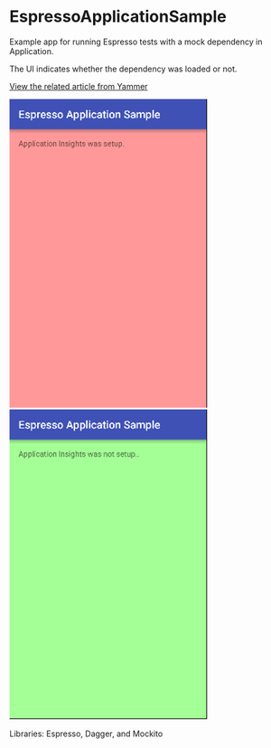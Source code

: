 # EspressoApplicationSample

Example app for running Espresso tests with a mock dependency in Application.

The UI indicates whether the dependency was loaded or not.

[View the related article from Yammer](https://medium.com/@yammereng/mock-away-android-application-dependencies-a18c5ba3c041)

![Dependency Loaded](/screenshots/dependency-loaded.png) ![Dependency Not Loaded](/screenshots/dependency-not-loaded.png) 

Libraries: Espresso, Dagger, and Mockito

